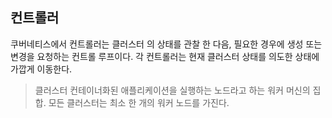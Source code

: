 ## 컨트롤러
쿠버네티스에서 컨트롤러는 클러스터 의 상태를 관찰 한 다음, 필요한 경우에 생성 또는 변경을 요청하는 컨트롤 루프이다. 각 컨트롤러는 현재 클러스터 상태를 의도한 상태에 가깝게 이동한다.

> 클러스터
> 컨테이너화된 애플리케이션을 실행하는 노드라고 하는 워커 머신의 집합.
> 모든 클러스터는 최소 한 개의 워커 노드를 가진다.

